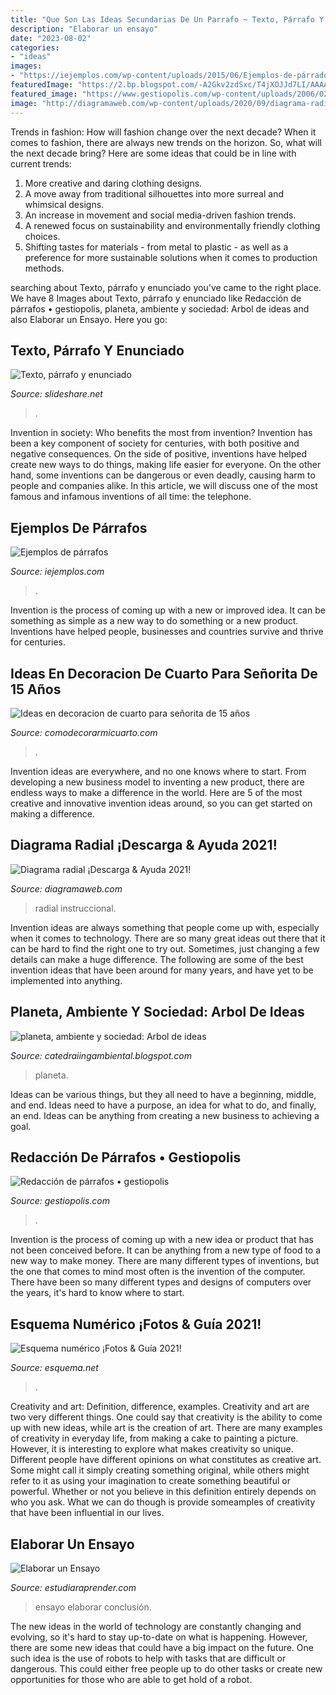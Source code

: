 ```yaml
---
title: "Que Son Las Ideas Secundarias De Un Parrafo ~ Texto, Párrafo Y Enunciado"
description: "Elaborar un ensayo"
date: "2023-08-02"
categories:
- "ideas"
images:
- "https://iejemplos.com/wp-content/uploads/2015/06/Ejemplos-de-párrados-300x293.gif"
featuredImage: "https://2.bp.blogspot.com/-A2Gkv2zdSxc/T4jXOJJd7LI/AAAAAAAAABc/BP-DN4-9qJc/s1600/Arbol+catedra.JPG"
featured_image: "https://www.gestiopolis.com/wp-content/uploads/2006/02/3293117576_05f43d8305_b.jpg"
image: "http://diagramaweb.com/wp-content/uploads/2020/09/diagrama-radial-ejemplos-1.jpg"
---
```



Trends in fashion: How will fashion change over the next decade?
When it comes to fashion, there are always new trends on the horizon. So, what will the next decade bring? Here are some ideas that could be in line with current trends: 
1. More creative and daring clothing designs.
2. A move away from traditional silhouettes into more surreal and whimsical designs.
3. An increase in movement and social media-driven fashion trends.
4. A renewed focus on sustainability and environmentally friendly clothing choices. 
5. Shifting tastes for materials - from metal to plastic - as well as a preference for more sustainable solutions when it comes to production methods.

	

		
searching about Texto, párrafo y enunciado you've came to the right place. We have 8 Images about Texto, párrafo y enunciado like Redacción de párrafos • gestiopolis, planeta, ambiente y sociedad: Arbol de ideas and also Elaborar un Ensayo. Here you go:
		
    
## Texto, Párrafo Y Enunciado

<img loading=lazy src="https://image.slidesharecdn.com/textoprrafoyenunciado-140520063920-phpapp02/95/texto-prrafo-y-enunciado-3-638.jpg?cb=1400568025" onerror="this.onerror=null;this.src='https://tse2.mm.bing.net/th?id=OIP.LzlJsR1S9ngwXFdug5G-JgHaFj&amp;pid=15.1';" alt="Texto, párrafo y enunciado">

_Source: slideshare.net_

>. 

	

Invention in society: Who benefits the most from invention?
Invention has been a key component of society for centuries, with both positive and negative consequences. On the side of positive, inventions have helped create new ways to do things, making life easier for everyone. On the other hand, some inventions can be dangerous or even deadly, causing harm to people and companies alike. In this article, we will discuss one of the most famous and infamous inventions of all time: the telephone.

    
## Ejemplos De Párrafos

<img loading=lazy src="https://iejemplos.com/wp-content/uploads/2015/06/Ejemplos-de-párrados-300x293.gif" onerror="this.onerror=null;this.src='https://tse2.mm.bing.net/th?id=OIP.rHCH_DueXvJBnUs2QppjJAAAAA&amp;pid=15.1';" alt="Ejemplos de párrafos">

_Source: iejemplos.com_

>. 

	

Invention is the process of coming up with a new or improved idea. It can be something as simple as a new way to do something or a new product. Inventions have helped people, businesses and countries survive and thrive for centuries.

    
## Ideas En Decoracion De Cuarto Para Señorita De 15 Años

<img loading=lazy src="https://comodecorarmicuarto.com/wp-content/uploads/2020/04/decoracion-de-cuarto-para-señorita-organizadores.jpg" onerror="this.onerror=null;this.src='https://tse4.mm.bing.net/th?id=OIP.x4qz9TqLy8fbOfMVms7axgHaFj&amp;pid=15.1';" alt="Ideas en decoracion de cuarto para señorita de 15 años">

_Source: comodecorarmicuarto.com_

>. 

	

Invention ideas are everywhere, and no one knows where to start. From developing a new business model to inventing a new product, there are endless ways to make a difference in the world. Here are 5 of the most creative and innovative invention ideas around, so you can get started on making a difference.

    
## Diagrama Radial ¡Descarga &amp; Ayuda 2021!

<img loading=lazy src="http://diagramaweb.com/wp-content/uploads/2020/09/diagrama-radial-ejemplos-1.jpg" onerror="this.onerror=null;this.src='https://tse3.mm.bing.net/th?id=OIP.eVuH_8rNlfl8COSpDGHNIQHaFj&amp;pid=15.1';" alt="Diagrama radial ¡Descarga &amp; Ayuda 2021!">

_Source: diagramaweb.com_

>radial instruccional. 

	

Invention ideas are always something that people come up with, especially when it comes to technology. There are so many great ideas out there that it can be hard to find the right one to try out. Sometimes, just changing a few details can make a huge difference. The following are some of the best invention ideas that have been around for many years, and have yet to be implemented into anything.

    
## Planeta, Ambiente Y Sociedad: Arbol De Ideas

<img loading=lazy src="https://2.bp.blogspot.com/-A2Gkv2zdSxc/T4jXOJJd7LI/AAAAAAAAABc/BP-DN4-9qJc/s1600/Arbol+catedra.JPG" onerror="this.onerror=null;this.src='https://tse4.mm.bing.net/th?id=OIP.6ew4iYlfJf6WGwJ8d0YhHQHaKG&amp;pid=15.1';" alt="planeta, ambiente y sociedad: Arbol de ideas">

_Source: catedraiingambiental.blogspot.com_

>planeta. 

	

Ideas can be various things, but they all need to have a beginning, middle, and end. Ideas need to have a purpose, an idea for what to do, and finally, an end. Ideas can be anything from creating a new business to achieving a goal.

    
## Redacción De Párrafos • Gestiopolis

<img loading=lazy src="https://www.gestiopolis.com/wp-content/uploads/2006/02/3293117576_05f43d8305_b.jpg" onerror="this.onerror=null;this.src='https://tse2.mm.bing.net/th?id=OIP.bGMUEzdZhc53PwnauM2nmgHaE6&amp;pid=15.1';" alt="Redacción de párrafos • gestiopolis">

_Source: gestiopolis.com_

>. 

	

Invention is the process of coming up with a new idea or product that has not been conceived before. It can be anything from a new type of food to a new way to make money. There are many different types of inventions, but the one that comes to mind most often is the invention of the computer. There have been so many different types and designs of computers over the years, it's hard to know where to start.

    
## Esquema Numérico ¡Fotos &amp; Guía 2021!

<img loading=lazy src="http://esquema.net/wp-content/uploads/2020/09/Esquema-numérico-ejemplo.jpg" onerror="this.onerror=null;this.src='https://tse4.mm.bing.net/th?id=OIP.pihFU6vVt_uSF3e-wWFVWgHaHF&amp;pid=15.1';" alt="Esquema numérico ¡Fotos &amp; Guía 2021!">

_Source: esquema.net_

>. 

	

Creativity and art: Definition, difference, examples.
Creativity and art are two very different things. One could say that creativity is the ability to come up with new ideas, while art is the creation of art. There are many examples of creativity in everyday life, from making a cake to painting a picture. However, it is interesting to explore what makes creativity so unique.
Different people have different opinions on what constitutes as creative art. Some might call it simply creating something original, while others might refer to it as using your imagination to create something beautiful or powerful. Whether or not you believe in this definition entirely depends on who you ask. What we can do though is provide someamples of creativity that have been influential in our lives.

    
## Elaborar Un Ensayo

<img loading=lazy src="https://3.bp.blogspot.com/-NjCBat7L6yE/W3X8YO-rUgI/AAAAAAAAJPY/bTI5PWbD5jg5DYsGwryOW6dsSOIq3HKSACLcBGAs/s640/tipos%2Bde%2Bargumentos%2Busados%2Ben%2Blos%2Bensayos.jpg" onerror="this.onerror=null;this.src='https://tse4.mm.bing.net/th?id=OIP.zE-2Fub34yXkU3Unpn3ToQAAAA&amp;pid=15.1';" alt="Elaborar un Ensayo">

_Source: estudiaraprender.com_

>ensayo elaborar conclusión. 

	

The new ideas in the world of technology are constantly changing and evolving, so it's hard to stay up-to-date on what is happening. However, there are some new ideas that could have a big impact on the future. One such idea is the use of robots to help with tasks that are difficult or dangerous. This could either free people up to do other tasks or create new opportunities for those who are able to get hold of a robot.

